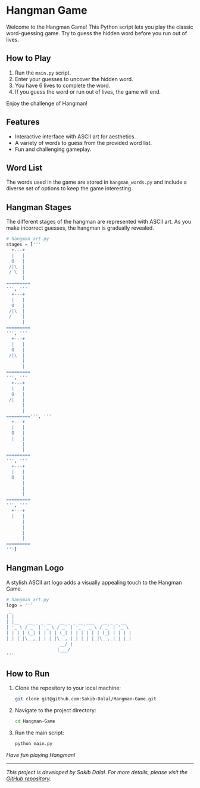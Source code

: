# Hangman Game

Welcome to the Hangman Game! This Python script lets you play the classic word-guessing game. Try to guess the hidden word before you run out of lives.

## How to Play

1. Run the `main.py` script.
2. Enter your guesses to uncover the hidden word.
3. You have 6 lives to complete the word.
4. If you guess the word or run out of lives, the game will end.

Enjoy the challenge of Hangman!

## Features

- Interactive interface with ASCII art for aesthetics.
- A variety of words to guess from the provided word list.
- Fun and challenging gameplay.

## Word List

The words used in the game are stored in `hangman_words.py` and include a diverse set of options to keep the game interesting.

## Hangman Stages

The different stages of the hangman are represented with ASCII art. As you make incorrect guesses, the hangman is gradually revealed.

```python
# hangman_art.py
stages = ['''
  +---+
  |   |
  O   |
 /|\  |
 / \  |
      |
=========
''', '''
  +---+
  |   |
  O   |
 /|\  |
 /    |
      |
=========
''', '''
  +---+
  |   |
  O   |
 /|\  |
      |
      |
=========
''', '''
  +---+
  |   |
  O   |
 /|   |
      |
      |
=========''', '''
  +---+
  |   |
  O   |
  |   |
      |
      |
=========
''', '''
  +---+
  |   |
  O   |
      |
      |
      |
=========
''', '''
  +---+
  |   |
      |
      |
      |
      |
=========
''']
```

## Hangman Logo

A stylish ASCII art logo adds a visually appealing touch to the Hangman Game.

```python
# hangman_art.py
logo = ''' 
 _                                             
| |                                            
| |__   __ _ _ __   __ _ _ __ ___   __ _ _ __  
| '_ \ / _` | '_ \ / _` | '_ ` _ \ / _` | '_ \ 
| | | | (_| | | | | (_| | | | | | | (_| | | | |
|_| |_|\__,_|_| |_|\__, |_| |_| |_|\__,_|_| |_|
                    __/ |                      
                   |___/    
'''
```

## How to Run

1. Clone the repository to your local machine:

    ```bash
    git clone git@github.com:Sakib-Dalal/Hangman-Game.git
    ```

2. Navigate to the project directory:

    ```bash
    cd Hangman-Game
    ```

3. Run the main script:

    ```bash
    python main.py
    ```

*Have fun playing Hangman!*

---

*This project is developed by Sakib Dalal. For more details, please visit the [GitHub repository](git@github.com:Sakib-Dalal/Hangman-Game.git).*
